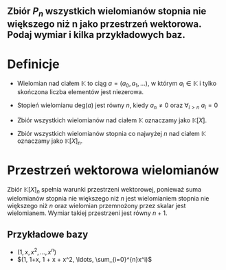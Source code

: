Zbiór $P_n$ wszystkich wielomianów stopnia nie większego niż n jako przestrzeń wektorowa. Podaj wymiar i kilka przykładowych baz.
---

# Definicje

* Wielomian nad ciałem $\mathbb{K}$ to ciąg $a = (a_0, a_1, ...)$, w którym $a_i \in \mathbb{K}$ i tylko skończona liczba elementów jest niezerowa.

* Stopień wielomianu $\text{deg}(a)$ jest równy $n$, kiedy $a_n \neq 0$ oraz $\forall_{i > n}\ a_i = 0$

* Zbiór wszystkich wielomianów nad ciałem $\mathbb{K}$ oznaczamy jako $\mathbb{K}[X]$.

* Zbiór wszystkich wielomianów stopnia co najwyżej $n$ nad ciałem $\mathbb{K}$ oznaczamy jako $\mathbb{K}[X]_{n}$.
# Przestrzeń wektorowa wielomianów

Zbiór $\mathbb{K}[X]_{n}$ spełnia warunki przestrzeni wektorowej, ponieważ suma wielomianów stopnia nie większego niż $n$ jest wielomianiem stopnia nie większego niż $n$ oraz wielomian przemnożony przez skalar jest wielomianem. Wymiar takiej przestrzeni jest równy $n + 1$.

## Przykładowe bazy
* $(1, x, x^2, \ldots, x^n)$
* $(1, 1+x, 1 + x + x^2, \ldots, \sum_{i=0}^{n}x^i)$

